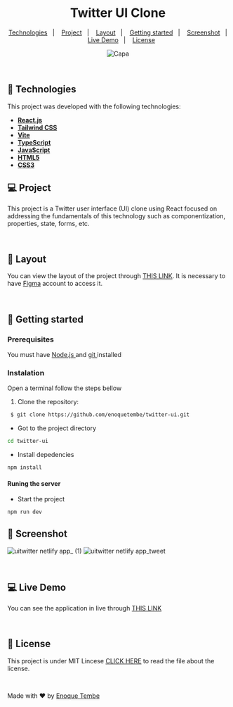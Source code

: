 <h1 align="center">Twitter UI Clone</h1>


<p align="center">
  <a href="#-technologies">Technologies</a>&nbsp;&nbsp;&nbsp;|&nbsp;&nbsp;&nbsp;
  <a href="#-project">Project</a>&nbsp;&nbsp;&nbsp;|&nbsp;&nbsp;&nbsp;
  <a href="#-layout">Layout</a>&nbsp;&nbsp;&nbsp;|&nbsp;&nbsp;&nbsp;
  <a href="#-getting-started">Getting started</a>&nbsp;&nbsp;&nbsp;|&nbsp;&nbsp;&nbsp;
  <a href="#-screenshot">Screenshot</a>&nbsp;&nbsp;&nbsp;|&nbsp;&nbsp;&nbsp;
  <a href="#-live-demo">Live Demo</a>&nbsp;&nbsp;&nbsp;|&nbsp;&nbsp;&nbsp; 
  <a href="#-license">License</a>  

</p>

<div align="center"> 

  ![Capa](https://user-images.githubusercontent.com/98264322/224559721-9908793c-c093-49a6-9da7-a8b8f8dcb032.png)

</div>

<br> 



## 🚀 Technologies

This project was developed with the following technologies:

- <span>[**React.js**](https://reactjs.org/)</span>
- <span>[**Tailwind CSS**](https://tailwindcss.com/)</span>
- <span>[**Vite**](https://vitejs.dev/)</span>
- <span>[**TypeScript**](https://www.typescriptlang.org/)</span>
- <span>[**JavaScript**](https://www.javascript.com/) </span>
- <span>[**HTML5**](https://www.w3schools.com/html/)</span>
- <span>[**CSS3**](https://www.w3schools.com/css/)</span>  


## 💻 Project
This project is a Twitter user interface (UI) clone using React focused on addressing the fundamentals of this technology such as componentization, properties, state, forms, etc.

<br> 

## 🔖 Layout
You can view the layout of the project through [THIS LINK](https://www.figma.com/file/2ydLkmUCowAmR4VMHJ7lnE/Twitter-UI-(Community)?node-id=1%3A937&t=0ltkrQuErrQrjsWC-0). It is necessary to have  [Figma](https://figma.com) account to access it.

<br>


## 🚀 Getting started

### Prerequisites
You must have <a href="https://nodejs.org/en/"> Node.js </a> and   <a href="https://git-scm.com/downloads"> git </a> installed


### Instalation 

Open a terminal follow the steps bellow

1. Clone the repository: 

``` bash 
 $ git clone https://github.com/enoquetembe/twitter-ui.git
```

- Got to the project directory
``` bash 
cd twitter-ui
```

- Install depedencies

``` bash 
npm install
```

#### Runing the server

- Start the project

``` bash 
npm run dev
```



## 📸 Screenshot


![uitwitter netlify app_ (1)](https://user-images.githubusercontent.com/98264322/224559953-c95f9361-69a1-432c-b017-02302f9b9e72.png)
![uitwitter netlify app_tweet](https://user-images.githubusercontent.com/98264322/224560034-a7e5d77b-69e8-47ef-b59e-7751a376f407.png)

<br>


## 💻 Live Demo
You can see the application in live through [THIS LINK](https://uitwitter.netlify.app/) 

<br>

## 📄 License
This project is under MIT Lincese  [CLICK HERE](https://github.com/enoquetembe/twitter-ui/blob/main/LICENSE) to read the file about the license.

<br>

Made with ❤  by [Enoque Tembe](https://github.com/enoquetembe)



